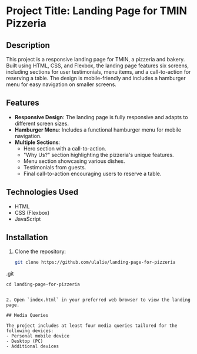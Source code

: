 # Project Title: Landing Page for TMIN Pizzeria

## Description

This project is a responsive landing page for TMIN, a pizzeria and bakery. Built using HTML, CSS, and Flexbox, the landing page features six screens, including sections for user testimonials, menu items, and a call-to-action for reserving a table. The design is mobile-friendly and includes a hamburger menu for easy navigation on smaller screens.

## Features

- **Responsive Design**: The landing page is fully responsive and adapts to different screen sizes.
- **Hamburger Menu**: Includes a functional hamburger menu for mobile navigation.
- **Multiple Sections**: 
  - Hero section with a call-to-action.
  - "Why Us?" section highlighting the pizzeria's unique features.
  - Menu section showcasing various dishes.
  - Testimonials from guests.
  - Final call-to-action encouraging users to reserve a table.

## Technologies Used

- HTML
- CSS (Flexbox)
- JavaScript

## Installation

1. Clone the repository:
   ```bash
   git clone https://github.com/ulalie/landing-page-for-pizzeria

.git
   ```
   cd landing-page-for-pizzeria


2. Open `index.html` in your preferred web browser to view the landing page.

## Media Queries

The project includes at least four media queries tailored for the following devices:
- Personal mobile device
- Desktop (PC)
- Additional devices 
